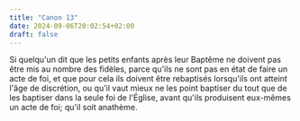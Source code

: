 ```yaml
---
title: "Canon 13"
date: 2024-09-06T20:02:54+02:00
draft: false
---
```



Si quelqu'un dit que les petits enfants après leur Baptême ne doivent pas être mis au nombre des fidèles, parce qu'ils ne sont pas en état de faire un acte de foi, et que pour cela ils doivent être rebaptisés lorsqu'ils ont atteint l'âge de discrétion, ou qu'il vaut mieux ne les point baptiser du tout que de les baptiser dans la seule foi de l'Église, avant qu'ils produisent eux-mêmes un acte de foi; qu'il soit anathème.
